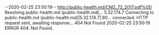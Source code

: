 --2020-02-25 23:50:19--  http://public-health.md/CM2_72_2017.pdf%0D
Resolving public-health.md (public-health.md)... 5.32.174.7
Connecting to public-health.md (public-health.md)|5.32.174.7|:80... connected.
HTTP request sent, awaiting response... 404 Not Found
2020-02-25 23:50:19 ERROR 404: Not Found.

